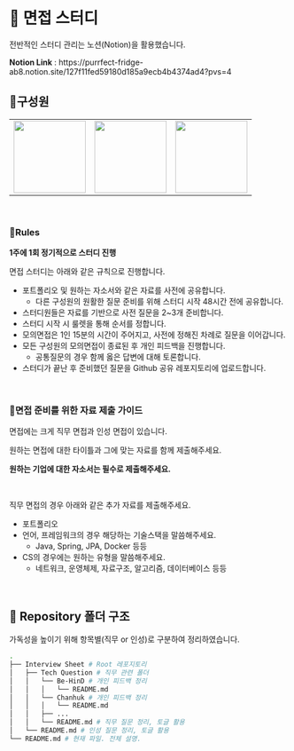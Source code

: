 # 🔖 면접 스터디
<p> 전반적인 스터디 관리는 노션(Notion)을 활용했습니다. </p>
<b>Notion Link</b> : https://purrfect-fridge-ab8.notion.site/127f11fed59180d185a9ecb4b4374ad4?pvs=4

<br>

## 🙂구성원
<table>
 <tr>
    <td align="center"><a href="https://github.com/Be-HinD"><img src="https://avatars.githubusercontent.com/Be-HinD" width="130px;" alt=""></a></td>
    <td align="center"><a href="https://github.com/ChaNyeok1225"><img src="https://avatars.githubusercontent.com/ChaNyeok1225" width="130px;" alt=""></a></td>
    <td align="center"><a href="https://github.com/hoing97s"><img src="https://avatars.githubusercontent.com/hoing97s" width="130px;" alt=""></a></td>
 </tr>
</table>

<br>

### 📌Rules

<aside>

**1주에 1회 정기적으로 스터디 진행**

면접 스터디는 아래와 같은 규칙으로 진행합니다.

- 포트폴리오 및 원하는 자소서와 같은 자료를 사전에 공유합니다.
    - 다른 구성원의 원활한 질문 준비를 위해 스터디 시작 48시간 전에 공유합니다.
- 스터디원들은 자료를 기반으로 사전 질문을 2~3개 준비합니다.
- 스터디 시작 시 룰렛을 통해 순서를 정합니다.
- 모의면접은 1인 15분의 시간이 주어지고, 사전에 정해진 차례로 질문을 이어갑니다.
- 모든 구성원의 모의면접이 종료된 후 개인 피드백을 진행합니다.
    - 공통질문의 경우 함께 옳은 답변에 대해 토론합니다.
- 스터디가 끝난 후 준비했던 질문을 Github 공유 레포지토리에 업로드합니다.
</aside>

<br>

### 📑면접 준비를 위한 자료 제출 가이드

면접에는 크게 직무 면접과 인성 면접이 있습니다.

원하는 면접에 대한 타이틀과 그에 맞는 자료를 함께 제출해주세요.

<aside>

**원하는 기업에 대한 자소서는 필수로 제출해주세요.**

<br>

직무 면접의 경우 아래와 같은 추가 자료를 제출해주세요.

- 포트폴리오
- 언어, 프레임워크의 경우 해당하는 기술스택을 말씀해주세요.
    - Java, Spring, JPA, Docker 등등
- CS의 경우에는 원하는 유형을 말씀해주세요.
    - 네트워크, 운영체제, 자료구조, 알고리즘, 데이터베이스 등등
</aside>

<br>

## 📁 Repository 폴더 구조
<p> 가독성을 높이기 위해 항목별(직무 or 인성)로 구분하여 정리하였습니다. </p>

```bash
.
├── Interview Sheet # Root 레포지토리
│   ├── Tech Question # 직무 관련 폴더
│   │   └── Be-HinD # 개인 피드백 정리
│   │   │   └── README.md
│   │   └── Chanhuk # 개인 피드백 정리
│   │   │   └── README.md
│   │   ├── ...
│   │   └── README.md # 직무 질문 정리, 토글 활용
│   └── README.md # 인성 질문 정리, 토글 활용
└── README.md # 현재 파일. 전체 설명.
```
